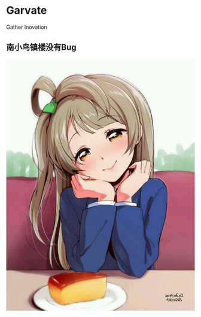 # Garvate
Gather Inovation

## 南小鸟镇楼没有Bug

![image](https://github.com/JavaEEgroup/Garvate/blob/master/KotoriMinami%20.jpeg)
